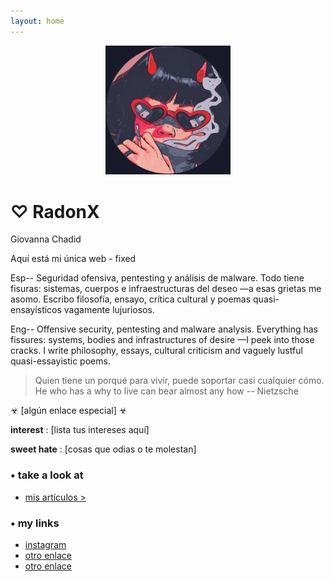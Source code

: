 ```yaml
---
layout: home
---
```


<div style="text-align: center;">
  <img src="assets/radonxpfp.jpeg" alt="avatar" style="width: 200px;">
</div>

# ♡ RadonX
 Giovanna Chadid

Aquí está mi única web - fixed

Esp-- Seguridad ofensiva, pentesting y análisis de malware. Todo tiene fisuras: sistemas, cuerpos e infraestructuras del deseo —a esas grietas me asomo. 
Escribo filosofía, ensayo, crítica cultural y poemas quasi-ensayísticos vagamente lujuriosos.

Eng-- Offensive security, pentesting and malware analysis. Everything has fissures: systems, bodies and infrastructures of desire —I peek into those cracks.
I write philosophy, essays, cultural criticism and vaguely lustful quasi-essayistic poems.

> Quien tiene un porqué para vivir, puede soportar casi cualquier cómo.
> He who has a why to live can bear almost any how
> -- Nietzsche 

☣ [algún enlace especial] ☣

**interest** : [lista tus intereses aquí]

**sweet hate** : [cosas que odias o te molestan]

### • take a look at

- [mis artículos >](link)

### • my links

- [instagram](link)
- [otro enlace](link)
- [otro enlace](link)
